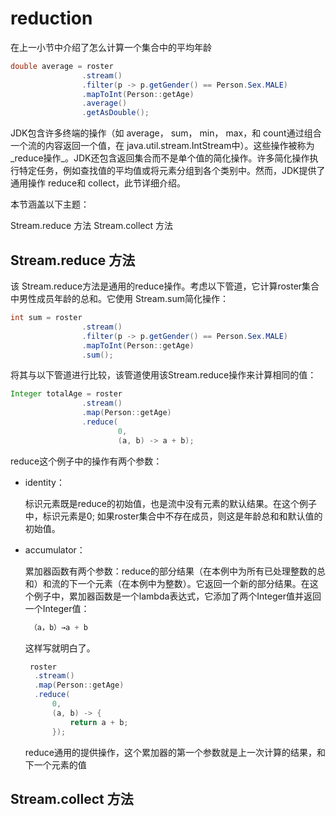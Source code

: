 # reduction

在上一小节中介绍了怎么计算一个集合中的平均年龄

```java
double average = roster
                .stream()
                .filter(p -> p.getGender() == Person.Sex.MALE)
                .mapToInt(Person::getAge)
                .average()
                .getAsDouble();
```

JDK包含许多终端的操作（如 average， sum， min， max，和 count通过组合一个流的内容返回一个值，在 java.util.stream.IntStream中）。这些操作被称为_reduce操作_。JDK还包含返回集合而不是单个值的简化操作。许多简化操作执行特定任务，例如查找值的平均值或将元素分组到各个类别中。然而，JDK提供了通用操作 reduce和 collect，此节详细介绍。

本节涵盖以下主题：

Stream.reduce 方法
Stream.collect 方法

## Stream.reduce 方法

该 Stream.reduce方法是通用的reduce操作。考虑以下管道，它计算roster集合中男性成员年龄的总和。它使用 Stream.sum简化操作：

```java
int sum = roster
                .stream()
                .filter(p -> p.getGender() == Person.Sex.MALE)
                .mapToInt(Person::getAge)
                .sum();
```

将其与以下管道进行比较，该管道使用该Stream.reduce操作来计算相同的值：

```java
Integer totalAge = roster
                .stream()
                .map(Person::getAge)
                .reduce(
                        0,
                        (a, b) -> a + b);
```

reduce这个例子中的操作有两个参数：

* identity：

   标识元素既是reduce的初始值，也是流中没有元素的默认结果。在这个例子中，标识元素是0; 如果roster集合中不存在成员，则这是年龄总和和默认值的初始值。
   
* accumulator：

  累加器函数有两个参数：reduce的部分结果（在本例中为所有已处理整数的总和）和流的下一个元素（在本例中为整数）。它返回一个新的部分结果。在这个例子中，累加器函数是一个lambda表达式，它添加了两个Integer值并返回一个Integer值：
  
  ```java
   （a，b）→a + b
  ```

  这样写就明白了。

  ```java
   roster
    .stream()
    .map(Person::getAge)
    .reduce(
        0,
        (a, b) -> {
            return a + b;
        });
  ```
  reduce通用的提供操作，这个累加器的第一个参数就是上一次计算的结果，和下一个元素的值

## Stream.collect 方法

